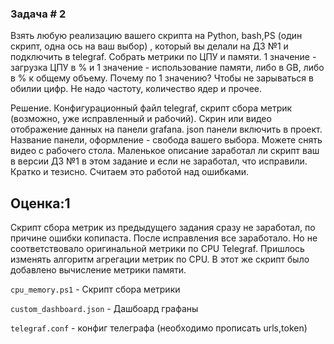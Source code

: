 ### Задача # 2 ###

Взять любую реализацию вашего скрипта на Python, bash,PS (один скрипт, одна ось на ваш выбор) , который вы делали на ДЗ №1 и подключить в telegraf. Собрать метрики по ЦПУ и памяти. 1 значение - загрузка ЦПУ в % и 1 значение - использование памяти, либо в GB, либо в % к общему объему.  Почему по 1 значению? Чтобы не зарываться в обилии цифр. Не надо частоту, количество ядер и прочее.

Решение. Конфигурационный файл telegraf, скрипт сбора метрик (возможно, уже исправленный и рабочий). Скрин или видео отображение данных на панели grafana. json панели включить в проект.  Название панели, оформление - свобода вашего выбора. Можете снять видео с рабочего стола. Маленькое описание заработал ли скрипт ваш в версии ДЗ №1 в этом задание и если не заработал, что исправили. Кратко и тезисно. Считаем это работой над ошибками.

Оценка:1
-------------------------

Скрипт сбора метрик из предыдущего задания сразу не заработал, по причине ошибки копипаста. После исправления все заработало. Но не соответствовало оригинальной метрики
по CPU Telegraf. Пришлось изменять алгоритм агрегации метрик по CPU. В этот же скрипт было добавлено вычисление метрики памяти.

```cpu_memory.ps1``` - Скрипт сбора метрики

```custom_dashboard.json``` - Дашбоард графаны

```telegraf.conf``` - конфиг телеграфа (необходимо прописать urls,token)